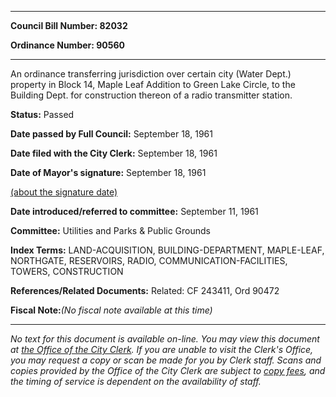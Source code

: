 

********

**Council Bill Number: 82032**
   
**Ordinance Number: 90560**
********

 An ordinance transferring jurisdiction over certain city (Water Dept.) property in Block 14, Maple Leaf Addition to Green Lake Circle, to the Building Dept. for construction thereon of a radio transmitter station.

**Status:** Passed
   
**Date passed by Full Council:** September 18, 1961
   
**Date filed with the City Clerk:** September 18, 1961
   
**Date of Mayor's signature:** September 18, 1961
   
[(about the signature date)](/~public/approvaldate.htm)
   
   
   
**Date introduced/referred to committee:** September 11, 1961
   
**Committee:** Utilities and Parks & Public Grounds
   
   
**Index Terms:** LAND-ACQUISITION, BUILDING-DEPARTMENT, MAPLE-LEAF, NORTHGATE, RESERVOIRS, RADIO, COMMUNICATION-FACILITIES, TOWERS, CONSTRUCTION

**References/Related Documents:** Related: CF 243411, Ord 90472

**Fiscal Note:**_(No fiscal note available at this time)_
********

_No text for this document is available on-line. You may view this document at [the Office of the City Clerk](http://www.seattle.gov/leg/clerk/contactUs.htm). If you are unable to visit the Clerk's Office, you may request a copy or scan be made for you by Clerk staff. Scans and copies provided by the Office of the City Clerk are subject to [copy fees](http://clerk.seattle.gov/~public/clerkfees.htm), and the timing of service is dependent on the availability of staff._

